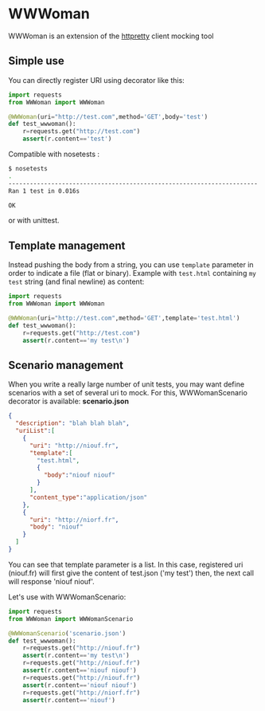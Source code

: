 # WWWoman

WWWoman is an extension of the [httpretty] client mocking tool

## Simple use
You can directly register URI using decorator like this:
```python
import requests
from WWWoman import WWWoman

@WWWoman(uri="http://test.com",method='GET',body='test')
def test_wwwoman():
    r=requests.get("http://test.com")
    assert(r.content=='test')
```
Compatible with nosetests :
```bash
$ nosetests
.
----------------------------------------------------------------------
Ran 1 test in 0.016s

OK
```
or with unittest.

## Template management
Instead pushing the body from a string, you can use ``template`` parameter in order to indicate a file (flat or binary).
Example with ``test.html`` containing `my test` string (and final newline) as content:
```python
import requests
from WWWoman import WWWoman

@WWWoman(uri="http://test.com",method='GET',template='test.html')
def test_wwwoman():
    r=requests.get("http://test.com")
    assert(r.content=='my test\n')
```

## Scenario management
When you write a really large number of unit tests, you may want define scenarios with a set of several uri to mock.
For this, WWWomanScenario decorator is available:
**scenario.json**
```json
{
  "description": "blah blah blah",
  "uriList":[
    {
      "uri": "http://niouf.fr",
      "template":[
        "test.html",
        {
          "body":"niouf niouf"
        }
      ],
      "content_type":"application/json"
    },
    {
      "uri": "http://niorf.fr",
      "body": "niouf"
    }
  ]
}
```
You can see that template parameter is a list. In this case, registered uri (niouf.fr) will first give the content of test.json ('my test') then, the next call will response 'niouf niouf'.

Let's use with WWWomanScenario:
```python
import requests
from WWWoman import WWWomanScenario

@WWWomanScenario('scenario.json')
def test_wwwoman():
    r=requests.get("http://niouf.fr")
    assert(r.content=='my test\n')
    r=requests.get("http://niouf.fr")
    assert(r.content=='niouf niouf')
    r=requests.get("http://niouf.fr")
    assert(r.content=='niouf niouf')
    r=requests.get("http://niorf.fr")
    assert(r.content=='niouf')
```


[httpretty]: https://github.com/gabrielfalcao/HTTPretty
